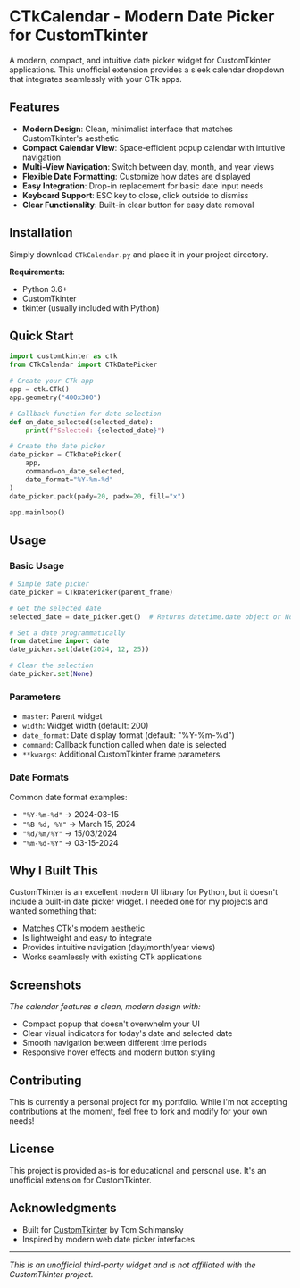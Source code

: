 # CTkCalendar - Modern Date Picker for CustomTkinter

A modern, compact, and intuitive date picker widget for CustomTkinter applications. This unofficial extension provides a sleek calendar dropdown that integrates seamlessly with your CTk apps.

## Features

- **Modern Design**: Clean, minimalist interface that matches CustomTkinter's aesthetic
- **Compact Calendar View**: Space-efficient popup calendar with intuitive navigation
- **Multi-View Navigation**: Switch between day, month, and year views
- **Flexible Date Formatting**: Customize how dates are displayed
- **Easy Integration**: Drop-in replacement for basic date input needs
- **Keyboard Support**: ESC key to close, click outside to dismiss
- **Clear Functionality**: Built-in clear button for easy date removal

## Installation

Simply download `CTkCalendar.py` and place it in your project directory.

**Requirements:**
- Python 3.6+
- CustomTkinter
- tkinter (usually included with Python)

## Quick Start

```python
import customtkinter as ctk
from CTkCalendar import CTkDatePicker

# Create your CTk app
app = ctk.CTk()
app.geometry("400x300")

# Callback function for date selection
def on_date_selected(selected_date):
    print(f"Selected: {selected_date}")

# Create the date picker
date_picker = CTkDatePicker(
    app,
    command=on_date_selected,
    date_format="%Y-%m-%d"
)
date_picker.pack(pady=20, padx=20, fill="x")

app.mainloop()
```

## Usage

### Basic Usage

```python
# Simple date picker
date_picker = CTkDatePicker(parent_frame)

# Get the selected date
selected_date = date_picker.get()  # Returns datetime.date object or None

# Set a date programmatically
from datetime import date
date_picker.set(date(2024, 12, 25))

# Clear the selection
date_picker.set(None)
```

### Parameters

- `master`: Parent widget
- `width`: Widget width (default: 200)
- `date_format`: Date display format (default: "%Y-%m-%d")
- `command`: Callback function called when date is selected
- `**kwargs`: Additional CustomTkinter frame parameters

### Date Formats

Common date format examples:
- `"%Y-%m-%d"` → 2024-03-15
- `"%B %d, %Y"` → March 15, 2024
- `"%d/%m/%Y"` → 15/03/2024
- `"%m-%d-%Y"` → 03-15-2024

## Why I Built This

CustomTkinter is an excellent modern UI library for Python, but it doesn't include a built-in date picker widget. I needed one for my projects and wanted something that:

- Matches CTk's modern aesthetic
- Is lightweight and easy to integrate
- Provides intuitive navigation (day/month/year views)
- Works seamlessly with existing CTk applications

## Screenshots

*The calendar features a clean, modern design with:*
- Compact popup that doesn't overwhelm your UI
- Clear visual indicators for today's date and selected date
- Smooth navigation between different time periods
- Responsive hover effects and modern button styling

## Contributing

This is currently a personal project for my portfolio. While I'm not accepting contributions at the moment, feel free to fork and modify for your own needs!

## License

This project is provided as-is for educational and personal use. It's an unofficial extension for CustomTkinter.

## Acknowledgments

- Built for [CustomTkinter](https://github.com/TomSchimansky/CustomTkinter) by Tom Schimansky
- Inspired by modern web date picker interfaces

--------------------------------------

*This is an unofficial third-party widget and is not affiliated with the CustomTkinter project.*
